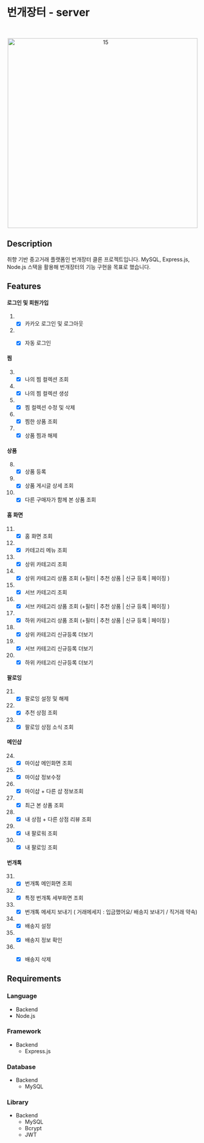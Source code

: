 # 번개장터 - server
<br/>
<p align="center">
  <img width="500" alt="15" src="https://api.seumlaw.com/images/seum_2b0c6bd440ca4a23a5ce5830026d67b0.jpg">
</p>

## Description

취향 기반 중고거래 플랫폼인 번개장터 클론 프로젝트입니다. MySQL, Express.js, Node.js 스택을 활용해 번개장터의 기능 구현을 목표로 했습니다.


## Features

#### 로그인 및 회원가입
1.  - [X] 카카오 로그인 및 로그아웃
2.  - [X] 자동 로그인

 
#### 찜
3. - [X] 나의 찜 컬렉션 조회
4. - [X] 나의 찜 컬렉션 생성
5. - [X] 찜 컬렉션 수정 및 삭제
6. - [X] 찜한 상품 조회
7. - [X] 상품 찜과 해제

#### 상품
8. - [X] 상품 등록
9.  - [X] 상품 게시글 상세 조회
10.  - [X] 다른 구매자가 함께 본 상품 조회

#### 홈 화면
11.  - [X] 홈 화면 조회
12.  - [X] 카테고리 메뉴 조회
13.  - [X] 상위 카테고리 조회
14.  - [X] 상위 카테고리 상품 조회 (+필터 | 추천 상품 | 신규 등록 | 페이징 )
15.  - [X] 서브 카테고리 조회
16.  - [X] 서브 카테고리 상품 조회 (+필터 | 추천 상품 | 신규 등록 | 페이징 )
17.  - [X] 하위 카테고리 상품 조회 (+필터 | 추천 상품 | 신규 등록 | 페이징 )
18.  - [X] 상위 카테고리 신규등록 더보기
19.  - [X] 서브 카테고리 신규등록 더보기
20.  - [X] 하위 카테고리 신규등록 더보기
   
#### 팔로잉
21.  - [X] 팔로잉 설정 및 해제
22.  - [X] 추천 상점 조회
23.  - [X] 팔로잉 상점 소식 조회
    
#### 메인샵
24.  - [X] 마이샵 메인화면 조회
25.  - [X] 마이샵 정보수정
26.  - [X] 마이샵 + 다른 샵 정보조회
27.  - [X] 최근 본 상품 조회
28.  - [X] 내 상점 + 다른 상점 리뷰 조회
29.  - [X] 내 팔로워 조회
30.  - [X] 내 팔로잉 조회

#### 번개톡
31.  - [X] 번개톡 메인화면 조회
32.  - [X] 특정 번개톡 세부화면 조회
33.  - [X] 번개톡 메세지 보내기 ( 거래메세지 : 입금했어요/ 배송지 보내기 / 직거래 약속)
34.  - [X] 배송지 설정
34.  - [X] 배송지 정보 확인
35.  - [X] 배송지 삭제


## Requirements

### Language
 - Backend
  - Node.js
  
### Framework
- Backend
  - Express.js
  
### Database
- Backend
  - MySQL
  
### Library
- Backend
  - MySQL
  - Bcrypt
  - JWT
